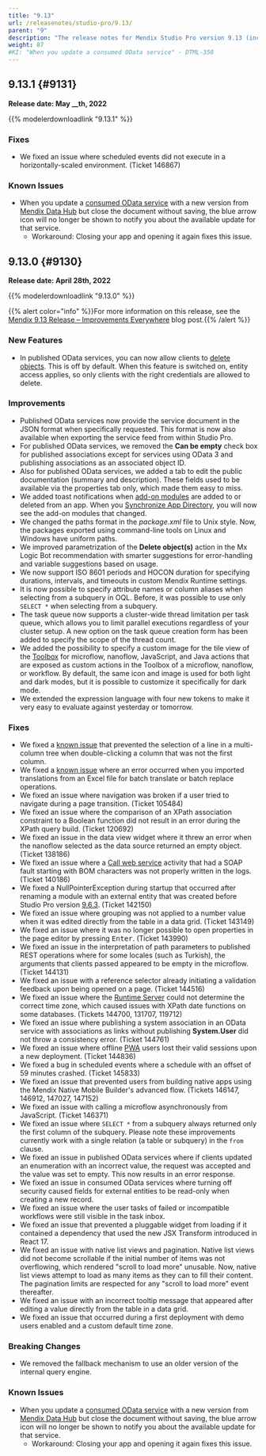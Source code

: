 ```yaml
---
title: "9.13"
url: /releasenotes/studio-pro/9.13/
parent: "9"
description: "The release notes for Mendix Studio Pro version 9.13 (including all patches) with details on new features, bug fixes, and known issues."
weight: 87
#KI: "When you update a consumed OData service" - DTML-358
---
```


## 9.13.1 {#9131}

**Release date: May __th, 2022**

{{% modelerdownloadlink "9.13.1" %}}

### Fixes

* We fixed an issue where scheduled events did not execute in a horizontally-scaled environment. (Ticket 146867)

### Known Issues

* When you update a [consumed OData service](/refguide/consumed-odata-service/) with a new version from [Mendix Data Hub](/data-hub/) but close the document without saving, the blue arrow icon will no longer be shown to notify you about the available update for that service.
	* Workaround: Closing your app and opening it again fixes this issue.

## 9.13.0 {#9130}

**Release date: April 28th, 2022**

{{% modelerdownloadlink "9.13.0" %}}

{{% alert color="info" %}}For more information on this release, see the [Mendix 9.13 Release – Improvements Everywhere](https://www.mendix.com/blog/mendix-9-13-release-improvements-everywhere/) blog post.{{% /alert %}}

### New Features

* In published OData services, you can now allow clients to [delete objects](/refguide/published-odata-resource/#deletable). This is off by default. When this feature is switched on, entity access applies, so only clients with the right credentials are allowed to delete.

### Improvements

* Published OData services now provide the service document in the JSON format when specifically requested. This format is now also available when exporting the service feed from within Studio Pro.
* For published OData services, we removed the **Can be empty** check box for published associations except for services using OData 3 and publishing associations as an associated object ID.
* Also for published OData services, we added a tab to edit the public documentation (summary and description). These fields used to be available via the properties tab only, which made them easy to miss.
* We added toast notifications when [add-on modules](/refguide/configure-add-on-and-solution-modules/) are added to or deleted from an app. When you [Synchronize App Directory](/refguide/app-menu/#synchronize), you will now see the add-on modules that changed.
* We changed the paths format in the *package.xml* file to Unix style. Now, the packages exported using command-line tools on Linux and Windows have uniform paths.
* We improved parametrization of the **Delete object(s)** action in the Mx Logic Bot recommendation with smarter suggestions for error-handling and variable suggestions based on usage.
* We now support ISO 8601 periods and HOCON duration for specifying durations, intervals, and timeouts in custom Mendix Runtime settings.
* It is now possible to specify attribute names or column aliases when selecting from a subquery in OQL. Before, it was possible to use only `SELECT *`  when selecting from a subquery.
* The task queue now supports a cluster-wide thread limitation per task queue, which allows you to limit parallel executions regardless of your cluster setup. A new option on the task queue creation form has been added to specify the scope of the thread count. 
* We added the possibility to specify a custom image for the tile view of the [Toolbox](/refguide/view-menu/#toolbox) for microflow, nanoflow, JavaScript, and Java actions that are exposed as custom actions in the Toolbox of a microflow, nanoflow, or workflow. By default, the same icon and image is used for both light and dark modes, but it is possible to customize it specifically for dark mode.
* We extended the expression language with four new tokens to make it very easy to evaluate against yesterday or tomorrow.

### Fixes

* <a name="2047"></a>We fixed a [known issue](/releasenotes/studio-pro/9.11/#ki-2047) that prevented the selection of a line in a multi-column tree when double-clicking a column that was not the first column.
* <a name="1515"></a>We fixed a [known issue](/releasenotes/studio-pro/9.12/#ki-1515) where an error occurred when you imported translations from an Excel file for batch translate or batch replace operations.
* We fixed an issue where navigation was broken if a user tried to navigate during a page transition. (Ticket 105484)
* We fixed an issue where the comparison of an XPath association constraint to a Boolean function did not result in an error during the XPath query build. (Ticket 120692)
* We fixed an issue in the data view widget where it threw an error when the nanoflow selected as the data source returned an empty object. (Ticket 138186)
* We fixed an issue where a [Call web service](/refguide/call-web-service-action/) activity that had a SOAP fault starting with BOM characters was not properly written in the logs. (Ticket 140186)
* We fixed a NullPointerException during startup that occurred after renaming a module with an external entity that was created before Studio Pro version [9.6.3](/releasenotes/studio-pro/9.6/#963). (Ticket 142150)
* We fixed an issue where grouping was not applied to a number value when it was edited directly from the table in a data grid. (Ticket 143149)
* We fixed an issue where it was no longer possible to open properties in the page editor by pressing <kbd>Enter</kbd>. (Ticket 143990)
* We fixed an issue in the interpretation of path parameters to published REST operations where for some locales (such as Turkish), the arguments that clients passed appeared to be empty in the microflow. (Ticket 144131)
* We fixed an issue with a reference selector already initiating a validation feedback upon being opened on a page. (Ticket 144516)
* We fixed an issue where the [Runtime Server](/refguide/runtime-server/) could not determine the correct time zone, which caused issues with XPath date functions on some databases. (Tickets 144700, 131707, 119712)
* We fixed an issue where publishing a system association in an OData service with associations as links without publishing **System.User** did not throw a consistency error. (Ticket 144761)
* We fixed an issue where offline [PWA](/refguide/progressive-web-app/) users lost their valid sessions upon a new deployment. (Ticket 144836)
* We fixed a bug in scheduled events where a schedule with an offset of 59 minutes crashed. (Ticket 145833)
* We fixed an issue that prevented users from building native apps using the Mendix Native Mobile Builder's advanced flow. (Tickets 146147, 146912, 147027, 147152)
* We fixed an issue with calling a microflow asynchronously from JavaScript. (Ticket 146371)
* We fixed an issue where `SELECT *` from a subquery always returned only the first column of the subquery. Please note these improvements currently work with a single relation (a table or subquery) in the `from` clause.
* We fixed an issue in published OData services where if clients updated an enumeration with an incorrect value, the request was accepted and the value was set to empty. This now results in an error response.
* We fixed an issue in consumed OData services where turning off security caused fields for external entities to be read-only when creating a new record.
* We fixed an issue where the user tasks of failed or incompatible workflows were still visible in the task inbox.
* We fixed an issue that prevented a pluggable widget from loading if it contained a dependency that used the new JSX Transform introduced in React 17.
* We fixed an issue with native list views and pagination. Native list views did not become scrollable if the initial number of items was not overflowing, which rendered "scroll to load more" unusable. Now, native list views attempt to load as many items as they can to fill their content. The pagination limits are respected for any "scroll to load more" event thereafter.
* We fixed an issue with an incorrect tooltip message that appeared after editing a value directly from the table in a data grid.
* We fixed an issue that occurred during a first deployment with demo users enabled and a custom default time zone.

### Breaking Changes

* We removed the fallback mechanism to use an older version of the internal query engine.

### Known Issues

* When you update a [consumed OData service](/refguide/consumed-odata-service/) with a new version from [Mendix Data Hub](/data-hub/) but close the document without saving, the blue arrow icon will no longer be shown to notify you about the available update for that service.
	* Workaround: Closing your app and opening it again fixes this issue.
